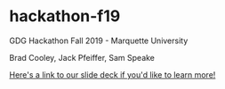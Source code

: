 # hackathon-f19
GDG Hackathon Fall 2019 - Marquette University

Brad Cooley, Jack Pfeiffer, Sam Speake

[Here's a link to our slide deck if you'd like to learn more!](https://docs.google.com/presentation/d/1mY22MQ6BtuglIDv_MUELLMB_sPFCs4IXKXiJ9UG7FM0/edit?usp=sharing)
